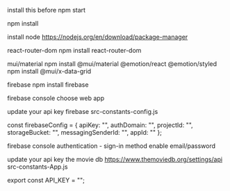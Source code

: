 install this before npm start

npm install

install node
https://nodejs.org/en/download/package-manager

react-router-dom
npm install react-router-dom

mui/material
npm install @mui/material @emotion/react @emotion/styled
npm install @mui/x-data-grid

firebase
npm install firebase

firebase console choose web app

update your api key firebase
src-constants-config.js

const firebaseConfig = {
  apiKey: "",
  authDomain: "",
  projectId: "",
  storageBucket: "",
  messagingSenderId: "",
  appId: ""
};

firebase console authentication - sign-in method 
enable email/password

update your api key the movie db
https://www.themoviedb.org/settings/api
src-constants-App.js

export const API_KEY = "";